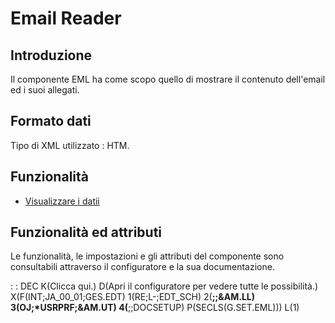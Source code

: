 # Email Reader

## Introduzione
Il componente EML ha come scopo quello di mostrare il contenuto dell'email ed i suoi allegati.

## Formato dati
Tipo di XML utilizzato :  HTM.

## Funzionalità
- [Visualizzare i datii](Sorgenti/MB/DOC/LOCEML_F01)

## Funzionalità ed attributi
Le funzionalità, le impostazioni e gli attributi del componente sono consultabili attraverso il configuratore e la sua documentazione.

 :  : DEC K(Clicca qui.) D(Apri il configuratore per vedere tutte le possibilità.) X(F(INT;JA_00_01;GES.EDT) 1(RE;L-;EDT_SCH) 2(**;;&AM.LL) 3(OJ;*USRPRF;&AM.UT) 4(**;;DOCSETUP) P(SECLS(G.SET.EML))) L(1)
